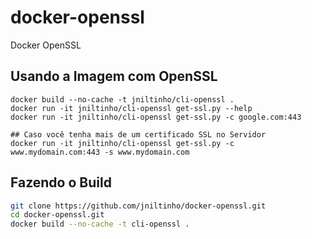 # docker-openssl
Docker OpenSSL

## Usando a Imagem com OpenSSL

```
docker build --no-cache -t jniltinho/cli-openssl .
docker run -it jniltinho/cli-openssl get-ssl.py --help
docker run -it jniltinho/cli-openssl get-ssl.py -c google.com:443

## Caso você tenha mais de um certificado SSL no Servidor
docker run -it jniltinho/cli-openssl get-ssl.py -c www.mydomain.com:443 -s www.mydomain.com
```

## Fazendo o Build

```bash
git clone https://github.com/jniltinho/docker-openssl.git
cd docker-openssl.git
docker build --no-cache -t cli-openssl .
```
